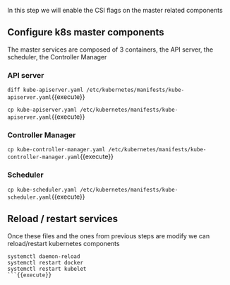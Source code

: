 In this step we will enable the CSI flags on the master related components

## Configure k8s master components
The master services are composed of 3 containers, the API server, the scheduler, the Controller Manager
### API server

`diff kube-apiserver.yaml /etc/kubernetes/manifests/kube-apiserver.yaml`{{execute}}


`cp kube-apiserver.yaml /etc/kubernetes/manifests/kube-apiserver.yaml`{{execute}}

### Controller Manager

`cp kube-controller-manager.yaml /etc/kubernetes/manifests/kube-controller-manager.yaml`{{execute}}

### Scheduler

`cp kube-scheduler.yaml /etc/kubernetes/manifests/kube-scheduler.yaml`{{execute}}

## Reload / restart services
Once these files and the ones from previous steps are modify we can reload/restart kubernetes components

```
systemctl daemon-reload
systemctl restart docker
systemctl restart kubelet
```{{execute}}